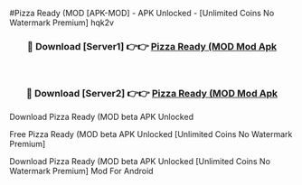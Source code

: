 #Pizza Ready (MOD [APK-MOD] - APK Unlocked - [Unlimited Coins No Watermark Premium] hqk2v



<div align="center">

<h3>🔴 Download [Server1] 👉👉 <a href="https://momento.my/?title=Pizza_Ready_(MOD">Pizza Ready (MOD Mod Apk</a></h3><br>

<h3>🔴 Download [Server2] 👉👉 <a href="https://momento.my/?title=Pizza_Ready_(MOD">Pizza Ready (MOD Mod Apk</a></h3>
</div>



Download Pizza Ready (MOD beta APK Unlocked

Free Pizza Ready (MOD beta APK Unlocked [Unlimited Coins No Watermark Premium]

Download Pizza Ready (MOD beta APK Unlocked [Unlimited Coins No Watermark Premium] Mod For Android
